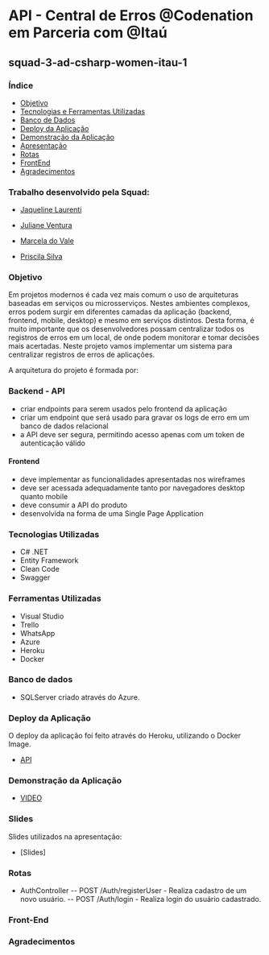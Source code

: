 # API - Central de Erros @Codenation em Parceria com @Itaú
## squad-3-ad-csharp-women-itau-1

### Índice
* [Objetivo](#objetivo)
* [Tecnologias e Ferramentas Utilizadas](#tecnologias-utilizadas)
* [Banco de Dados](#banco-de-dados)
* [Deploy da Aplicação](#deploy-da-aplicação)
* [Demonstração da Aplicação](#demonstração)
* [Apresentação](#slides)
* [Rotas](#rotas)
* [FrontEnd](#front-end)
* [Agradecimentos](#agradecimentos)

### Trabalho desenvolvido pela Squad:

- [Jaqueline Laurenti](https://www.linkedin.com/in/jaqueline-laurenti-30b15933/)

- [Juliane Ventura](https://linkedin.com/in/julianeventura)

- [Marcela do Vale](https://www.linkedin.com/in/marceladovale/)

- [Priscila Silva](https://linkedin.com/in/silva-priscila)


### Objetivo
Em projetos modernos é cada vez mais comum o uso de arquiteturas baseadas em serviços ou microsserviços. Nestes ambientes complexos, erros podem surgir em diferentes camadas da aplicação (backend, frontend, mobile, desktop) e mesmo em serviços distintos. Desta forma, é muito importante que os desenvolvedores possam centralizar todos os registros de erros em um local, de onde podem monitorar e tomar decisões mais acertadas. Neste projeto vamos implementar um sistema para centralizar registros de erros de aplicações.

A arquitetura do projeto é formada por:

### Backend - API
- criar endpoints para serem usados pelo frontend da aplicação
- criar um endpoint que será usado para gravar os logs de erro em um banco de dados relacional
- a API deve ser segura, permitindo acesso apenas com um token de autenticação válido
#### Frontend
- deve implementar as funcionalidades apresentadas nos wireframes
- deve ser acessada adequadamente tanto por navegadores desktop quanto mobile
- deve consumir a API do produto
- desenvolvida na forma de uma Single Page Application

### Tecnologias Utilizadas
- C# .NET
- Entity Framework
- Clean Code 
- Swagger

### Ferramentas Utilizadas 
- Visual Studio
- Trello
- WhatsApp
- Azure 
- Heroku
- Docker

### Banco de dados
- SQLServer criado através do Azure.

### Deploy da Aplicação
O deploy da aplicação foi feito através do Heroku, utilizando o Docker Image.
* [API](https://central-erros-itau.herokuapp.com/swagger/index.html)

### Demonstração da Aplicação
* [VIDEO](https://youtu.be/8GfyJ87uzwk)

### Slides
Slides utilizados na apresentação:
* [Slides]


### Rotas
- AuthController
 -- POST /Auth/registerUser - Realiza cadastro de um novo usuário.
 -- POST /Auth/login - Realiza login do usuário cadastrado.

### Front-End

### Agradecimentos


